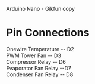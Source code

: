 Arduino Nano - Gikfun copy
  
Pin Connections  
================    
Onewire Temperature -- D2  
PWM Tower Fan -- D3  
Compressor Relay --  D6  
Evaporator Fan Relay --D7  
Condenser Fan Relay -- D8  
